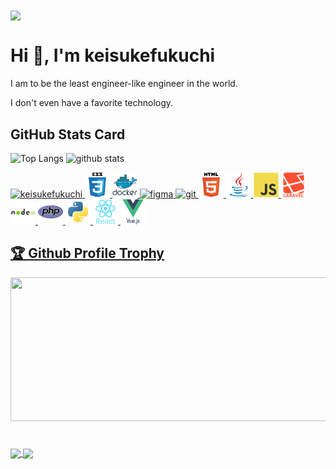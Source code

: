 <a href="https://github.com/vn7n24fzkq/github-profile-summary-cards">
  <img align="center" src="http://github-profile-summary-cards.vercel.app/api/cards/profile-details?username=keisukefukuchi&theme=dark" height="230px" />
</a>

<h1>Hi 👋, I'm keisukefukuchi</h1>
<p　align="center">I am to be the least engineer-like engineer in the world.</p>
<p>I don't even have a favorite technology.</p>

<h2>GitHub Stats Card</h2>
<p align="left"> 
  <img alt="Top Langs" height="150px" src="https://github-readme-stats.vercel.app/api/top-langs/?username=keisukefukuchi&layout=compact&show_icons=true&theme=onedark" />
  <img alt="github stats" height="150px" src="https://github-readme-stats.vercel.app/api?username=keisukefukuchi&theme=onedark&show_icons=ture" />
</p>

<a href="https://github.com/keisukefukuchi/keisukefukuchi/">
  <img src="https://komarev.com/ghpvc/?username=keisukefukuchi" alt="keisukefukuchi" />
</a>
<a href="https://www.w3schools.com/css/" target="_blank" rel="noreferrer">
 <img src="https://raw.githubusercontent.com/devicons/devicon/master/icons/css3/css3-original-wordmark.svg" alt="css3" width="40" height="40"/> 
</a> 
<a href="https://www.docker.com/" target="_blank" rel="noreferrer"> 
 <img src="https://raw.githubusercontent.com/devicons/devicon/master/icons/docker/docker-original-wordmark.svg" alt="docker" width="40" height="40"/> 
</a>
<a href="https://www.figma.com/" target="_blank" rel="noreferrer"> 
 <img src="https://www.vectorlogo.zone/logos/figma/figma-icon.svg" alt="figma" width="40" height="40"/> 
</a> 
<a href="https://git-scm.com/" target="_blank" rel="noreferrer"> 
 <img src="https://www.vectorlogo.zone/logos/git-scm/git-scm-icon.svg" alt="git" width="40" height="40"/> 
</a> 
<a href="https://www.w3.org/html/" target="_blank" rel="noreferrer"> 
 <img src="https://raw.githubusercontent.com/devicons/devicon/master/icons/html5/html5-original-wordmark.svg" alt="html5" width="40" height="40"/> 
</a> 
<a href="https://www.java.com" target="_blank" rel="noreferrer"> 
 <img src="https://raw.githubusercontent.com/devicons/devicon/master/icons/java/java-original.svg" alt="java" width="40" height="40"/> 
</a> 
<a href="https://developer.mozilla.org/en-US/docs/Web/JavaScript" target="_blank" rel="noreferrer"> 
 <img src="https://raw.githubusercontent.com/devicons/devicon/master/icons/javascript/javascript-original.svg" alt="javascript" width="40" height="40"/> 
</a> 
<a href="https://laravel.com/" target="_blank" rel="noreferrer"> <img src="https://raw.githubusercontent.com/devicons/devicon/master/icons/laravel/laravel-plain-wordmark.svg" alt="laravel" width="40" height="40"/> </a> <a href="https://nodejs.org" target="_blank" rel="noreferrer"> <img src="https://raw.githubusercontent.com/devicons/devicon/master/icons/nodejs/nodejs-original-wordmark.svg" alt="nodejs" width="40" height="40"/> </a> <a href="https://www.php.net" target="_blank" rel="noreferrer"> <img src="https://raw.githubusercontent.com/devicons/devicon/master/icons/php/php-original.svg" alt="php" width="40" height="40"/> </a> <a href="https://www.python.org" target="_blank" rel="noreferrer"> <img src="https://raw.githubusercontent.com/devicons/devicon/master/icons/python/python-original.svg" alt="python" width="40" height="40"/> </a> <a href="https://reactjs.org/" target="_blank" rel="noreferrer"> <img src="https://raw.githubusercontent.com/devicons/devicon/master/icons/react/react-original-wordmark.svg" alt="react" width="40" height="40"/> </a> <a href="https://vuejs.org/" target="_blank" rel="noreferrer"> <img src="https://raw.githubusercontent.com/devicons/devicon/master/icons/vuejs/vuejs-original-wordmark.svg" alt="vuejs" width="40" height="40"/> </a
</p>

<a href="https://github.com/ryo-ma/github-profile-trophy">
  <h2>🏆 Github Profile Trophy</h2>
  <img width=800 src="https://github-profile-trophy.vercel.app/?username=keisukefukuchi&theme=onedark&column=-1" height="230px"/> 
</a>

<h1></h1>
<a href="https://github.com/anuraghazra/github-readme-stats">
  <img align="center" src="http://github-profile-summary-cards.vercel.app/api/cards/stats?username=keisukefukuchi&theme=dark" height="230px"/>
</a>
<a href="https://github.com/anuraghazra/github-readme-stats">
  <img align="center" src="http://github-profile-summary-cards.vercel.app/api/cards/productive-time?username=keisukefukuchi&theme=dark&utcOffset=9" height="230px"/>
</a>
